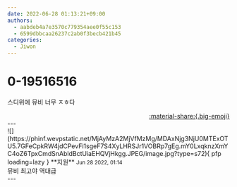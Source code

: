 ```yaml
---
date: 2022-06-28 01:13:21+09:00
authors:
  - aabdeb4a7e3570c779354aee0f55c153
  - 6599dbbcaa26237c2ab0f3becb421b45
categories:
  - Jiwon
---
```


# 0-19516516

<div class="post-container" markdown="1">
<div class="content-container md-sidebar__scrollwrap" markdown="1">

스디위에 뮤비 너무 ㅈㅎ다

</div>
</div>

<div style="text-align: right;" markdown="1">
<a href="https://weverse.io/fromis9/fanpost/0-19516516" style="text-align: right;">:material-share:{.big-emoji}</a>
</div>
---

<div class="comments-container md-sidebar__scrollwrap" markdown="1">
<div class="comment" markdown="1">
<div class='id-container' markdown="1">
![](https://phinf.wevpstatic.net/MjAyMzA2MjVfMzMg/MDAxNjg3NjU0MTExOTU5.7GFeCpkRW4jdCPevFi1sgeF7S4XyLHRSJr1VOBRp7gEg.mY0LxqknzXmYC4oZ6TpxCmdSnAbldBctUiaEHQVjHkgg.JPEG/image.jpg?type=s72){ pfp loading=lazy }
**<span class="artist">지원</span>** <small>Jun 28 2022, 01:14</small><br>
</div>
<div class='comment-body' markdown="1">
뮤비 최고야 역대급
</div>
</div>
</div>
---
